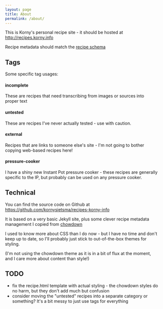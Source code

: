 ```yaml
---
layout: page
title: About
permalink: /about/
---
```


This is Korny's personal recipe site - it should be hosted at <http://recipes.korny.info>

Recipe metadata should match the [recipe schema](https://schema.org/Recipe)

## Tags

Some specific tag usages:

#### incomplete
These are recipes that need transcribing from images or sources into proper text

#### untested
These are recipes I've never actually tested - use with caution.

#### external
Recipes that are links to someone else's site - I'm not going to bother copying web-based recipes here!

#### pressure-cooker
I have a shiny new Instant Pot pressure cooker - these recipes are generally specific to the IP, but probably can
be used on any pressure cooker.

## Technical

You can find the source code on Github at <https://github.com/kornysietsma/recipes-korny-info>

It is based on a very basic Jekyll site, plus some clever recipe metadata management I copied from [chowdown](https://github.com/clarklab/chowdown)

I used to know more about CSS than I do now - but I have no time and don't keep up to date,
so I'll probably just stick to out-of-the-box themes for styling.

(I'm not using the chowdown theme as it is in a bit of flux at the moment, and
I care more about content than style!)

## TODO

- fix the recipe.html template with actual styling - the chowdown styles do no harm, but they don't add much but confusion
- consider moving the "untested" recipes into a separate category or something? It's a bit messy to just use tags for everything
